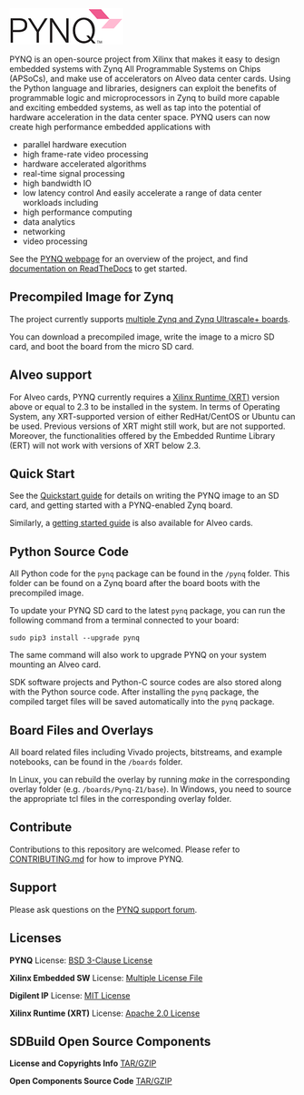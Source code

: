 ![alt tag](./logo.png)

PYNQ is an open-source project from Xilinx that makes it easy to design embedded systems with Zynq All Programmable Systems on Chips (APSoCs), and make use of accelerators on Alveo data center cards. Using the Python language and libraries, designers can exploit the benefits of programmable logic and microprocessors in Zynq to build more capable and exciting embedded systems, as well as tap into the potential of hardware acceleration in the data center space.
PYNQ users can now create high performance embedded applications with
-	parallel hardware execution
-	high frame-rate video processing
-	hardware accelerated algorithms
-	real-time signal processing
-	high bandwidth IO
-	low latency control
And easily accelerate a range of data center workloads including
-   high performance computing
-   data analytics
-   networking
-   video processing

See the <a href="http://www.pynq.io/" target="_blank">PYNQ webpage</a> for an overview of the project, and find <a href="http://pynq.readthedocs.io" target="_blank">documentation on ReadTheDocs</a> to get started. 

## Precompiled Image for Zynq

The project currently supports <a href="http://www.pynq.io/board.html" target="_blank">multiple Zynq and Zynq Ultrascale+ boards</a>. 

You can download a precompiled image, write the image to a micro SD card, and boot the board from the micro SD card.

## Alveo support

For Alveo cards, PYNQ currently requires a <a href="https://github.com/Xilinx/XRT" target="_blank">Xilinx Runtime (XRT)</a> version above or equal to 2.3 to be installed in the system. In terms of Operating System, any XRT-supported version of either RedHat/CentOS or Ubuntu can be used. Previous versions of XRT might still work, but are not supported. Moreover, the functionalities offered by the Embedded Runtime Library (ERT) will not work with versions of XRT below 2.3.

## Quick Start

See the <a href="http://pynq.readthedocs.io/en/latest/getting_started.html" target="_blank">Quickstart guide</a> for details on writing the PYNQ image to an SD card, and getting started with a PYNQ-enabled Zynq board.

Similarly, a <a href="https://pynq.readthedocs.io/en/latest/getting_started/alveo.htmll" target="_blank">getting started guide</a> is also available for Alveo cards.

## Python Source Code

All Python code for the `pynq` package can be found in the `/pynq` folder. This folder can be found on a Zynq board after the board boots with the precompiled image.

To update your PYNQ SD card to the latest ``pynq`` package, you can run the following command from a terminal connected to your board:

```console
sudo pip3 install --upgrade pynq
```

The same command will also work to upgrade PYNQ on your system mounting an Alveo card.

SDK software projects and Python-C source codes are also stored along with the Python source code. After installing the `pynq` package, the compiled target files will be saved automatically into the `pynq` package.

## Board Files and Overlays

All board related files including Vivado projects, bitstreams, and example notebooks, can be found in the `/boards` folder.

In Linux, you can rebuild the overlay by running *make* in the corresponding overlay folder (e.g. `/boards/Pynq-Z1/base`). In Windows, you need to source the appropriate tcl files in the corresponding overlay folder.

## Contribute

Contributions to this repository are welcomed. Please refer to <a href="https://github.com/Xilinx/PYNQ/blob/master/CONTRIBUTING.md" target="_blank">CONTRIBUTING.md</a> 
for how to improve PYNQ.

## Support

Please ask questions on the <a href="https://discuss.pynq.io" target="_blank">PYNQ support forum</a>.

## Licenses

**PYNQ** License: [BSD 3-Clause License](https://github.com/Xilinx/PYNQ/blob/master/LICENSE)

**Xilinx Embedded SW** License: [Multiple License File](https://github.com/Xilinx/embeddedsw/blob/master/license.txt)

**Digilent IP** License: [MIT License](https://github.com/Xilinx/PYNQ/blob/master/THIRD_PARTY_LIC)

**Xilinx Runtime (XRT)** License: [Apache 2.0 License](https://github.com/Xilinx/PYNQ/blob/master/THIRD_PARTY_LIC)

## SDBuild Open Source Components

**License and Copyrights Info** [TAR/GZIP](http://bit.ly/2Os4h03)

**Open Components Source Code** [TAR/GZIP](http://bit.ly/2AUmcUY)

